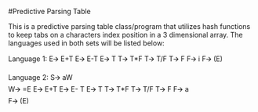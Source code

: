 #Predictive Parsing Table

This is a predictive parsing table class/program that utilizes hash functions to keep tabs on a characters index position in a 3 dimensional array.
The languages used in both sets will be listed below:

Language 1:
E🡪 E+T
E🡪 E-T
E🡪 T
T🡪 T*F
T🡪 T/F
T🡪 F
F🡪 i
F🡪 (E)

Language 2:
S🡪 aW        
W🡪 =E
E🡪 E+T
E🡪 E- T 
E🡪 T
T🡪 T*F
T🡪 T/F
T🡪 F
F🡪 a    
F🡪 (E)
